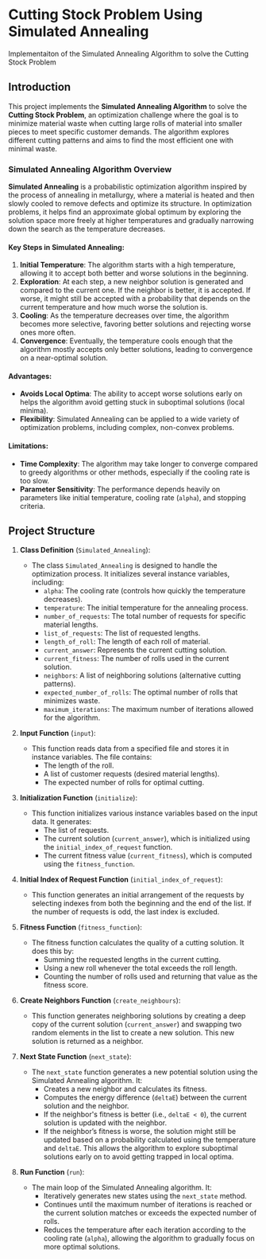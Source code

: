 # Cutting Stock Problem Using Simulated Annealing
Implementaiton of the Simulated Annealing Algorithm to solve the Cutting Stock Problem

## Introduction
This project implements the **Simulated Annealing Algorithm** to solve the **Cutting Stock Problem**, an optimization challenge where the goal is to minimize material waste when cutting large rolls of material into smaller pieces to meet specific customer demands. The algorithm explores different cutting patterns and aims to find the most efficient one with minimal waste.

### Simulated Annealing Algorithm Overview

**Simulated Annealing** is a probabilistic optimization algorithm inspired by the process of annealing in metallurgy, where a material is heated and then slowly cooled to remove defects and optimize its structure. In optimization problems, it helps find an approximate global optimum by exploring the solution space more freely at higher temperatures and gradually narrowing down the search as the temperature decreases.

#### Key Steps in Simulated Annealing:
1. **Initial Temperature**: The algorithm starts with a high temperature, allowing it to accept both better and worse solutions in the beginning.
2. **Exploration**: At each step, a new neighbor solution is generated and compared to the current one. If the neighbor is better, it is accepted. If worse, it might still be accepted with a probability that depends on the current temperature and how much worse the solution is.
3. **Cooling**: As the temperature decreases over time, the algorithm becomes more selective, favoring better solutions and rejecting worse ones more often.
4. **Convergence**: Eventually, the temperature cools enough that the algorithm mostly accepts only better solutions, leading to convergence on a near-optimal solution.

#### Advantages:
- **Avoids Local Optima**: The ability to accept worse solutions early on helps the algorithm avoid getting stuck in suboptimal solutions (local minima).
- **Flexibility**: Simulated Annealing can be applied to a wide variety of optimization problems, including complex, non-convex problems.

#### Limitations:
- **Time Complexity**: The algorithm may take longer to converge compared to greedy algorithms or other methods, especially if the cooling rate is too slow.
- **Parameter Sensitivity**: The performance depends heavily on parameters like initial temperature, cooling rate (`alpha`), and stopping criteria.


## Project Structure

1. **Class Definition** (`Simulated_Annealing`):
   - The class `Simulated_Annealing` is designed to handle the optimization process. It initializes several instance variables, including:
     - `alpha`: The cooling rate (controls how quickly the temperature decreases).
     - `temperature`: The initial temperature for the annealing process.
     - `number_of_requests`: The total number of requests for specific material lengths.
     - `list_of_requests`: The list of requested lengths.
     - `length_of_roll`: The length of each roll of material.
     - `current_answer`: Represents the current cutting solution.
     - `current_fitness`: The number of rolls used in the current solution.
     - `neighbors`: A list of neighboring solutions (alternative cutting patterns).
     - `expected_number_of_rolls`: The optimal number of rolls that minimizes waste.
     - `maximum_iterations`: The maximum number of iterations allowed for the algorithm.

2. **Input Function** (`input`):
   - This function reads data from a specified file and stores it in instance variables. The file contains:
     - The length of the roll.
     - A list of customer requests (desired material lengths).
     - The expected number of rolls for optimal cutting.

3. **Initialization Function** (`initialize`):
   - This function initializes various instance variables based on the input data. It generates:
     - The list of requests.
     - The current solution (`current_answer`), which is initialized using the `initial_index_of_request` function.
     - The current fitness value (`current_fitness`), which is computed using the `fitness_function`.

4. **Initial Index of Request Function** (`initial_index_of_request`):
   - This function generates an initial arrangement of the requests by selecting indexes from both the beginning and the end of the list. If the number of requests is odd, the last index is excluded.

5. **Fitness Function** (`fitness_function`):
   - The fitness function calculates the quality of a cutting solution. It does this by:
     - Summing the requested lengths in the current cutting.
     - Using a new roll whenever the total exceeds the roll length.
     - Counting the number of rolls used and returning that value as the fitness score.

6. **Create Neighbors Function** (`create_neighbours`):
   - This function generates neighboring solutions by creating a deep copy of the current solution (`current_answer`) and swapping two random elements in the list to create a new solution. This new solution is returned as a neighbor.

7. **Next State Function** (`next_state`):
   - The `next_state` function generates a new potential solution using the Simulated Annealing algorithm. It:
     - Creates a new neighbor and calculates its fitness.
     - Computes the energy difference (`deltaE`) between the current solution and the neighbor.
     - If the neighbor's fitness is better (i.e., `deltaE < 0`), the current solution is updated with the neighbor.
     - If the neighbor’s fitness is worse, the solution might still be updated based on a probability calculated using the temperature and `deltaE`. This allows the algorithm to explore suboptimal solutions early on to avoid getting trapped in local optima.

8. **Run Function** (`run`):
   - The main loop of the Simulated Annealing algorithm. It:
     - Iteratively generates new states using the `next_state` method.
     - Continues until the maximum number of iterations is reached or the current solution matches or exceeds the expected number of rolls.
     - Reduces the temperature after each iteration according to the cooling rate (`alpha`), allowing the algorithm to gradually focus on more optimal solutions.

